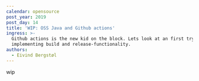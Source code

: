 ```yaml
---
calendar: opensource
post_year: 2019
post_day: 14
title: 'WIP: OSS Java and Github actions'
ingress: >-
  Github actions is the new kid on the block. Lets look at an first try in
  implementing build and release-functionality.
authors:
  - Eivind Bergstøl
---
```

wip
